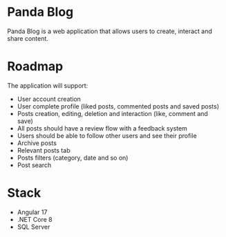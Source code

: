# Panda Blog

Panda Blog is a web application that allows users to create, interact and share content.

# Roadmap

The application will support:

- User account creation
- User complete profile (liked posts, commented posts and saved posts)
- Posts creation, editing, deletion and interaction (like, comment and save)
- All posts should have a review flow with a feedback system
- Users should be able to follow other users and see their profile
- Archive posts
- Relevant posts tab
- Posts filters (category, date and so on)
- Post search

# Stack
- Angular 17
- .NET Core 8
- SQL Server
